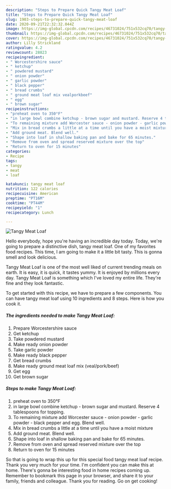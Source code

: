 ```yaml
---
description: "Steps to Prepare Quick Tangy Meat Loaf"
title: "Steps to Prepare Quick Tangy Meat Loaf"
slug: 1903-steps-to-prepare-quick-tangy-meat-loaf
date: 2020-09-21T22:32:32.044Z
image: https://img-global.cpcdn.com/recipes/46731024/751x532cq70/tangy-meat-loaf-recipe-main-photo.jpg
thumbnail: https://img-global.cpcdn.com/recipes/46731024/751x532cq70/tangy-meat-loaf-recipe-main-photo.jpg
cover: https://img-global.cpcdn.com/recipes/46731024/751x532cq70/tangy-meat-loaf-recipe-main-photo.jpg
author: Lilly Strickland
ratingvalue: 4.2
reviewcount: 28823
recipeingredient:
- " Worcestershire sauce"
- " ketchup"
- " powdered mustard"
- " onion powder"
- " garlic powder"
- " black pepper"
- " bread crumbs"
- " ground meat loaf mix vealporkbeef"
- " egg"
- " brown sugar"
recipeinstructions:
- "preheat oven to 350°F"
- "in large bowl combine ketchup - brown sugar and mustard. Reserve 4 tablespoons for topping."
- "To remaining mixture add Worcester sauce - onion powder - garlic powder - black pepper and egg.  Blend well."
- "Mix in bread crumbs a little at a time until you have a moist mixture"
- "Add ground meat. Blend well."
- "Shape into loaf in shallow baking pan and bake for 65 minutes."
- "Remove from oven and spread reserved mixture over the top"
- "Return to oven for 15 minutes"
categories:
- Recipe
tags:
- tangy
- meat
- loaf

katakunci: tangy meat loaf 
nutrition: 122 calories
recipecuisine: American
preptime: "PT16M"
cooktime: "PT44M"
recipeyield: "1"
recipecategory: Lunch

---
```



![Tangy Meat Loaf](https://img-global.cpcdn.com/recipes/46731024/751x532cq70/tangy-meat-loaf-recipe-main-photo.jpg)

Hello everybody, hope you're having an incredible day today. Today, we're going to prepare a distinctive dish, tangy meat loaf. One of my favorites food recipes. This time, I am going to make it a little bit tasty. This is gonna smell and look delicious.



Tangy Meat Loaf is one of the most well liked of current trending meals on earth. It is easy, it is quick, it tastes yummy. It is enjoyed by millions every day. Tangy Meat Loaf is something which I've loved my entire life. They're fine and they look fantastic.


To get started with this recipe, we have to prepare a few components. You can have tangy meat loaf using 10 ingredients and 8 steps. Here is how you cook it.

<!--inarticleads1-->

##### The ingredients needed to make Tangy Meat Loaf:

1. Prepare  Worcestershire sauce
1. Get  ketchup
1. Take  powdered mustard
1. Make ready  onion powder
1. Take  garlic powder
1. Make ready  black pepper
1. Get  bread crumbs
1. Make ready  ground meat loaf mix (veal/pork/beef)
1. Get  egg
1. Get  brown sugar




<!--inarticleads2-->

##### Steps to make Tangy Meat Loaf:

1. preheat oven to 350°F
1. in large bowl combine ketchup - brown sugar and mustard. Reserve 4 tablespoons for topping.
1. To remaining mixture add Worcester sauce - onion powder - garlic powder - black pepper and egg.  Blend well.
1. Mix in bread crumbs a little at a time until you have a moist mixture
1. Add ground meat. Blend well.
1. Shape into loaf in shallow baking pan and bake for 65 minutes.
1. Remove from oven and spread reserved mixture over the top
1. Return to oven for 15 minutes




So that is going to wrap this up for this special food tangy meat loaf recipe. Thank you very much for your time. I'm confident you can make this at home. There's gonna be interesting food in home recipes coming up. Remember to bookmark this page in your browser, and share it to your family, friends and colleague. Thank you for reading. Go on get cooking!
